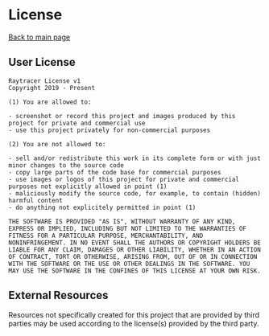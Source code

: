 
# License
[Back to main page](README.md)

## User License

	Raytracer License v1
	Copyright 2019 - Present

	(1) You are allowed to:

	- screenshot or record this project and images produced by this project for private and commercial use
	- use this project privately for non-commercial purposes
	
	(2) You are not allowed to:
	
	- sell and/or redistribute this work in its complete form or with just minor changes to the source code
	- copy large parts of the code base for commercial purposes
	- use images or logos of this project for private and commercial purposes not explicitly allowed in point (1)
	- maliciously modify the source code, for example, to contain (hidden) harmful content
	- do anything not explicitely permitted in point (1)
    
    THE SOFTWARE IS PROVIDED "AS IS", WITHOUT WARRANTY OF ANY KIND, EXPRESS OR IMPLIED, INCLUDING BUT NOT LIMITED TO THE WARRANTIES OF FITNESS FOR A PARTICULAR PURPOSE, MERCHANTABILITY, AND NONINFRINGEMENT. IN NO EVENT SHALL THE AUTHORS OR COPYRIGHT HOLDERS BE LIABLE FOR ANY CLAIM, DAMAGES OR OTHER LIABILITY, WHETHER IN AN ACTION OF CONTRACT, TORT OR OTHERWISE, ARISING FROM, OUT OF OR IN CONNECTION WITH THE SOFTWARE OR THE USE OR OTHER DEALINGS IN THE SOFTWARE. YOU MAY USE THE SOFTWARE IN THE CONFINES OF THIS LICENSE AT YOUR OWN RISK.

## External Resources

Resources not specifically created for this project that are provided by third parties may be used according to the license(s) provided by the third party.
